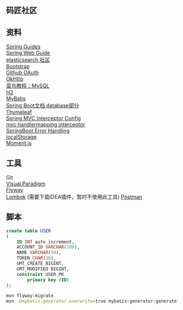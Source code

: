 ## 码匠社区

## 资料

[Spring Guides](https://spring.io/guides)  
[Spring Web Guide](https://spring.io/guides/gs/serving-web-content/)  
[elasticsearch 社区](https://elasticsearch.cn/)  
[Bootstrap](https://v3.bootcss.com/)  
[Github OAuth](https://developer.github.com/apps/building-oauth-apps/)  
[OkHttp](https://square.github.io/okhttp/)  
[菜鸟教程：MySQL](https://www.runoob.com/mysql/mysql-tutorial.html)  
[H2](https://www.h2database.com/html/main.html)  
[MyBatis](https://mybatis.org/spring-boot-starter/mybatis-spring-boot-autoconfigure/)  
[Spring Boot文档 database部分](https://docs.spring.io/spring-boot/docs/2.1.13.RELEASE/reference/html/boot-features-sql.html#boot-features-embedded-database-support)  
[Thymeleaf](https://www.thymeleaf.org/doc/tutorials/3.0/usingthymeleaf.html)  
[Spring MVC Interceptor Config](https://docs.spring.io/spring/docs/5.2.5.RELEASE/spring-framework-reference/web.html#mvc-config-interceptors)  
[mvc handlermapping interceptor](https://docs.spring.io/spring/docs/5.2.5.RELEASE/spring-framework-reference/web.html#mvc-handlermapping-interceptor)  
[SpringBoot Error Handling](https://docs.spring.io/spring-boot/docs/2.2.6.RELEASE/reference/html/spring-boot-features.html#boot-features)     
[localStorage](https://www.runoob.com/html/html5-webstorage.html)  
[Moment.js](https://momentjs.com/)



## 工具
Git  
[Visual Paradigm](https://www.visual-paradigm.com/cn/download/community.jsp)  
[Flyway](https://flywaydb.org/getstarted/firststeps/maven)  
[Lombok](https://projectlombok.org/) (需要下载IDEA插件，暂时不使用此工具)
[Postman](https://chrome.google.com/webstore/detail/coohjcphdfgbiolnekdpbcijmhambjff)

 
## 脚本
```sql
create table USER
(
	ID INT auto_increment,
	ACCOUNT_ID VARCHAR(100),
	NAME VARCHAR(50),
	TOKEN CHAR(36),
	GMT_CREATE BIGINT,
	GMT_MODIFIED BIGINT,
	constraint USER_PK
		primary key (ID)
);
```
```bash
mvn flyway:migrate
mvn -Dmybatis.generator.overwrite=true mybatis-generator:generate
```